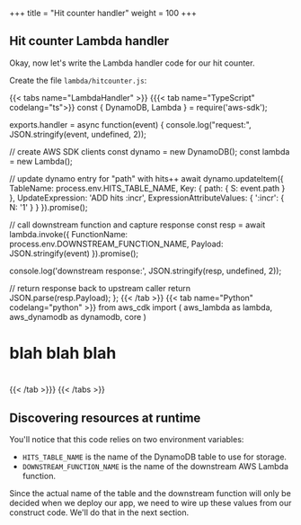 +++
title = "Hit counter handler"
weight = 100
+++

## Hit counter Lambda handler

Okay, now let's write the Lambda handler code for our hit counter.

Create the file `lambda/hitcounter.js`:

{{< tabs name="LambdaHandler" >}}
{{{< tab name="TypeScript" codelang="ts">}}
const { DynamoDB, Lambda } = require('aws-sdk');

exports.handler = async function(event) {
  console.log("request:", JSON.stringify(event, undefined, 2));

  // create AWS SDK clients
  const dynamo = new DynamoDB();
  const lambda = new Lambda();

  // update dynamo entry for "path" with hits++
  await dynamo.updateItem({
    TableName: process.env.HITS_TABLE_NAME,
    Key: { path: { S: event.path } },
    UpdateExpression: 'ADD hits :incr',
    ExpressionAttributeValues: { ':incr': { N: '1' } }
  }).promise();

  // call downstream function and capture response
  const resp = await lambda.invoke({
    FunctionName: process.env.DOWNSTREAM_FUNCTION_NAME,
    Payload: JSON.stringify(event)
  }).promise();

  console.log('downstream response:', JSON.stringify(resp, undefined, 2));

  // return response back to upstream caller
  return JSON.parse(resp.Payload);
};
{{< /tab >}}
{{< tab name="Python" codelang="python" >}}
from aws_cdk import (
    aws_lambda as lambda,
    aws_dynamodb as dynamodb,
    core
)

#
# blah blah blah
#
{{< /tab >}}}
{{< /tabs >}}


## Discovering resources at runtime

You'll notice that this code relies on two environment variables:

 * `HITS_TABLE_NAME` is the name of the DynamoDB table to use for storage.
 * `DOWNSTREAM_FUNCTION_NAME` is the name of the downstream AWS Lambda function.

Since the actual name of the table and the downstream function will only be
decided when we deploy our app, we need to wire up these values from our
construct code. We'll do that in the next section.

